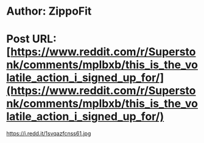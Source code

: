 # Author: ZippoFit
# Post URL: [https://www.reddit.com/r/Superstonk/comments/mplbxb/this_is_the_volatile_action_i_signed_up_for/](https://www.reddit.com/r/Superstonk/comments/mplbxb/this_is_the_volatile_action_i_signed_up_for/)


https://i.redd.it/1svqazfcnss61.jpg